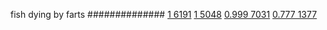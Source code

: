 


fish dying by farts
##############
[1 6191](https://www.phylliida.dev/modelwelfare/qwenbailconversationsWithJournals/#ZjAsZjAuxgUuNMcHyRAuMC41ywsuMc0NJGMsYyHMESE1)
[1 5048](https://www.phylliida.dev/modelwelfare/qwenbailconversationsWithJournals/#ZjAsZjAuxgUuMccHyRAuyhvEC8shxAYkYyxjIcwRITQx)
[0.999 7031](https://www.phylliida.dev/modelwelfare/qwenbailconversationsWithJournals/#ZjAsZjAuxgUuNMcHyRAuMC41ywvNGC4wJGMsYyHMESExMQ==)
[0.777 1377](https://www.phylliida.dev/modelwelfare/qwenbailconversationsWithJournals/#ZjAsZjAuxgUuNMcHyRAuMC41ywvNGC4wJGMsYyHMESEy)

